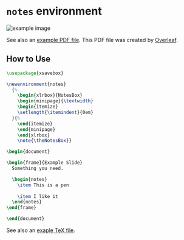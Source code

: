 `notes` environment
=================================

![example image](https://y-yu.github.io/beamer-notes-environment/beamer_notes_environment.png)

See also an [example PDF file](https://github.com/y-yu/beamer-notes-environment/blob/master/beamer_notes_environment.pdf). This PDF file was created by [Overleaf](https://www.overleaf.com/).

## How to Use

```tex
\usepackage{xsavebox}

\newenvironment{notes}
  {%
    \begin{xlrbox}{NotesBox}
    \begin{minipage}{\textwidth}
    \begin{itemize}
    \setlength{\itemindent}{0em}
  }{%
    \end{itemize}
    \end{minipage}
    \end{xlrbox}
    \note{\theNotesBox}}

\begin{document}

\begin{frame}{Example Slide}
  Something you need.

  \begin{notes}
    \item This is a pen
    
    \item I like it
  \end{notes}
\end{frame}

\end{document}
```

See also an [exaple TeX file](https://github.com/y-yu/beamer-notes-environment/blob/master/beamer_notes_environment.tex).
